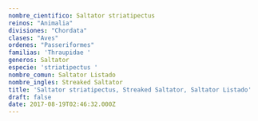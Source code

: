 ```yaml
---
nombre_cientifico: Saltator striatipectus
reinos: "Animalia"
divisiones: "Chordata"
clases: "Aves"
ordenes: "Passeriformes"
familias: 'Thraupidae '
generos: Saltator
especie: 'striatipectus '
nombre_comun: Saltator Listado
nombre_ingles: Streaked Saltator
title: 'Saltator striatipectus, Streaked Saltator, Saltator Listado'
draft: false
date: 2017-08-19T02:46:32.000Z
---
```


